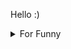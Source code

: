 

Hello :)  <details>

<summary>For Funny</summary>




<!--START_SECTION:waka-->
![Code Time](http://img.shields.io/badge/Code%20Time-185%20hrs%2034%20mins-blue)

![Profile Views](http://img.shields.io/badge/Profile%20Views-29-blue)

**🐱 My GitHub Data** 

> 🏆 572 Contributions in the Year 2022
 > 
> 📦 77.1 kB Used in GitHub's Storage 
 > 
> 💼 Opted to Hire
 > 
> 📜 49 Public Repositories 
 > 
> 🔑 1 Private Repository 
 > 
**I'm a Night 🦉** 

```text
🌞 Morning    83 commits     ████░░░░░░░░░░░░░░░░░░░░░   15.81% 
🌆 Daytime    155 commits    ███████░░░░░░░░░░░░░░░░░░   29.52% 
🌃 Evening    132 commits    ██████░░░░░░░░░░░░░░░░░░░   25.14% 
🌙 Night      155 commits    ███████░░░░░░░░░░░░░░░░░░   29.52%

```
📅 **I'm Most Productive on Monday** 

```text
Monday       101 commits    ████░░░░░░░░░░░░░░░░░░░░░   19.24% 
Tuesday      53 commits     ██░░░░░░░░░░░░░░░░░░░░░░░   10.1% 
Wednesday    70 commits     ███░░░░░░░░░░░░░░░░░░░░░░   13.33% 
Thursday     70 commits     ███░░░░░░░░░░░░░░░░░░░░░░   13.33% 
Friday       99 commits     ████░░░░░░░░░░░░░░░░░░░░░   18.86% 
Saturday     56 commits     ██░░░░░░░░░░░░░░░░░░░░░░░   10.67% 
Sunday       76 commits     ███░░░░░░░░░░░░░░░░░░░░░░   14.48%

```


📊 **This Week I Spent My Time On** 

```text
⌚︎ Time Zone: Europe/Istanbul

💬 Programming Languages: 
JavaScript               2 hrs 34 mins       █████████████████░░░░░░░░   67.9% 
CSS                      1 hr 8 mins         ███████░░░░░░░░░░░░░░░░░░   29.93% 
JSON                     1 min               ░░░░░░░░░░░░░░░░░░░░░░░░░   0.8% 
SCSS                     1 min               ░░░░░░░░░░░░░░░░░░░░░░░░░   0.8% 
C#                       1 min               ░░░░░░░░░░░░░░░░░░░░░░░░░   0.54%

🐱‍💻 Projects: 
awaseru                  3 hrs 14 mins       █████████████████████░░░░   85.68% 
cv-builder               31 mins             ███░░░░░░░░░░░░░░░░░░░░░░   13.78% 
Unknown Project          1 min               ░░░░░░░░░░░░░░░░░░░░░░░░░   0.54%

```

**I Mostly Code in JavaScript** 

```text
JavaScript               19 repos            ████████████░░░░░░░░░░░░░   47.5% 
HTML                     7 repos             ████░░░░░░░░░░░░░░░░░░░░░   17.5% 
CSS                      6 repos             ███░░░░░░░░░░░░░░░░░░░░░░   15.0% 
Swift                    5 repos             ███░░░░░░░░░░░░░░░░░░░░░░   12.5% 
TypeScript               2 repos             █░░░░░░░░░░░░░░░░░░░░░░░░   5.0%

```



 Last Updated on 06/10/2022 19:03:50 UTC
<!--END_SECTION:waka-->

</details>
